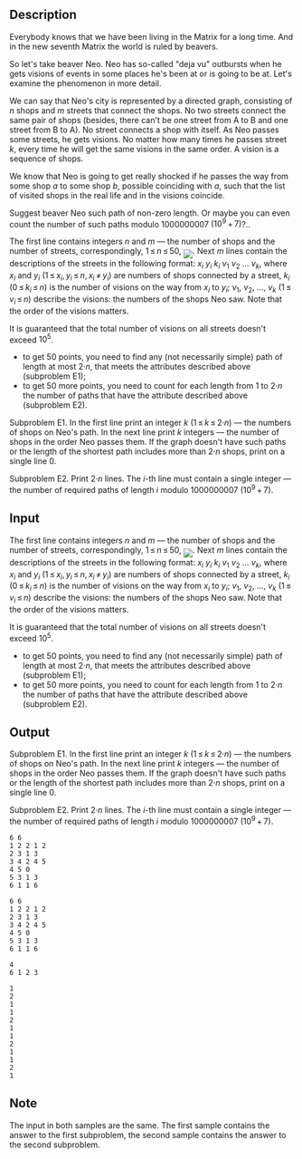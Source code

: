 ## Description

<div><p>Everybody knows that we have been living in the Matrix for a long time. And in the new seventh Matrix the world is ruled by beavers.</p><p>So let's take beaver Neo. Neo has so-called "deja vu" outbursts when he gets visions of events in some places he's been at or is going to be at. Let's examine the phenomenon in more detail.</p><p>We can say that Neo's city is represented by a directed graph, consisting of <span class="tex-span"><i>n</i></span> shops and <span class="tex-span"><i>m</i></span> streets that connect the shops. No two streets connect the same pair of shops (besides, there can't be one street from A to B and one street from B to A). No street connects a shop with itself. As Neo passes some streets, he gets visions. No matter how many times he passes street <span class="tex-span"><i>k</i></span>, every time he will get the same visions in the same order. A vision is a sequence of shops.</p><p>We know that Neo is going to get really shocked if he passes the way from some shop <span class="tex-span"><i>a</i></span> to some shop <span class="tex-span"><i>b</i></span>, possible coinciding with <span class="tex-span"><i>a</i></span>, such that the list of visited shops in the real life and in the visions coincide.</p><p>Suggest beaver Neo such path of non-zero length. Or maybe you can even count the number of such paths modulo <span class="tex-span">1000000007</span> <span class="tex-span">(10<sup class="upper-index">9</sup> + 7)</span>?..</p></div><div class="input-specification"><p>The first line contains integers <span class="tex-span"><i>n</i></span> and <span class="tex-span"><i>m</i></span> — the number of shops and the number of streets, correspondingly, <span class="tex-span">1 ≤ <i>n</i> ≤ 50</span>, <img align="middle" class="tex-formula" src="file://CY2j8RYj.png" style="max-width: 100.0%;max-height: 100.0%;">. Next <span class="tex-span"><i>m</i></span> lines contain the descriptions of the streets in the following format: <span class="tex-span"><i>x</i><sub class="lower-index"><i>i</i></sub></span> <span class="tex-span"><i>y</i><sub class="lower-index"><i>i</i></sub></span> <span class="tex-span"><i>k</i><sub class="lower-index"><i>i</i></sub></span> <span class="tex-span"><i>v</i><sub class="lower-index">1</sub></span> <span class="tex-span"><i>v</i><sub class="lower-index">2</sub></span> ... <span class="tex-span"><i>v</i><sub class="lower-index"><i>k</i></sub></span>, where <span class="tex-span"><i>x</i><sub class="lower-index"><i>i</i></sub></span> and <span class="tex-span"><i>y</i><sub class="lower-index"><i>i</i></sub></span> <span class="tex-span">(1 ≤ <i>x</i><sub class="lower-index"><i>i</i></sub>, <i>y</i><sub class="lower-index"><i>i</i></sub> ≤ <i>n</i>, <i>x</i><sub class="lower-index"><i>i</i></sub> ≠ <i>y</i><sub class="lower-index"><i>i</i></sub>)</span> are numbers of shops connected by a street, <span class="tex-span"><i>k</i><sub class="lower-index"><i>i</i></sub></span> <span class="tex-span">(0 ≤ <i>k</i><sub class="lower-index"><i>i</i></sub> ≤ <i>n</i>)</span> is the number of visions on the way from <span class="tex-span"><i>x</i><sub class="lower-index"><i>i</i></sub></span> to <span class="tex-span"><i>y</i><sub class="lower-index"><i>i</i></sub></span>; <span class="tex-span"><i>v</i><sub class="lower-index">1</sub></span>, <span class="tex-span"><i>v</i><sub class="lower-index">2</sub></span>, ..., <span class="tex-span"><i>v</i><sub class="lower-index"><i>k</i></sub></span> <span class="tex-span">(1 ≤ <i>v</i><sub class="lower-index"><i>i</i></sub> ≤ <i>n</i>)</span> describe the visions: the numbers of the shops Neo saw. Note that the order of the visions matters.</p><p>It is guaranteed that the total number of visions on all streets doesn't exceed <span class="tex-span">10<sup class="upper-index">5</sup></span>.</p><ul> <li> to get 50 points, you need to find any (not necessarily simple) path of length at most <span class="tex-span">2·<i>n</i></span>, that meets the attributes described above (subproblem E1); </li><li> to get 50 more points, you need to count for each length from <span class="tex-span">1</span> to <span class="tex-span">2·<i>n</i></span> the number of paths that have the attribute described above (subproblem E2). </li></ul></div><div class="output-specification"><p>Subproblem E1. In the first line print an integer <span class="tex-span"><i>k</i></span> <span class="tex-span">(1 ≤ <i>k</i> ≤ 2·<i>n</i>)</span> — the numbers of shops on Neo's path. In the next line print <span class="tex-span"><i>k</i></span> integers — the number of shops in the order Neo passes them. If the graph doesn't have such paths or the length of the shortest path includes more than <span class="tex-span">2·<i>n</i></span> shops, print on a single line <span class="tex-span">0</span>.</p><p>Subproblem E2. Print <span class="tex-span">2·<i>n</i></span> lines. The <span class="tex-span"><i>i</i></span>-th line must contain a single integer — the number of required paths of length <span class="tex-span"><i>i</i></span> modulo <span class="tex-span">1000000007</span> <span class="tex-span">(10<sup class="upper-index">9</sup> + 7)</span>.</p></div>

## Input

<p>The first line contains integers <span class="tex-span"><i>n</i></span> and <span class="tex-span"><i>m</i></span> — the number of shops and the number of streets, correspondingly, <span class="tex-span">1 ≤ <i>n</i> ≤ 50</span>, <img align="middle" class="tex-formula" src="file://CY2j8RYj.png" style="max-width: 100.0%;max-height: 100.0%;">. Next <span class="tex-span"><i>m</i></span> lines contain the descriptions of the streets in the following format: <span class="tex-span"><i>x</i><sub class="lower-index"><i>i</i></sub></span> <span class="tex-span"><i>y</i><sub class="lower-index"><i>i</i></sub></span> <span class="tex-span"><i>k</i><sub class="lower-index"><i>i</i></sub></span> <span class="tex-span"><i>v</i><sub class="lower-index">1</sub></span> <span class="tex-span"><i>v</i><sub class="lower-index">2</sub></span> ... <span class="tex-span"><i>v</i><sub class="lower-index"><i>k</i></sub></span>, where <span class="tex-span"><i>x</i><sub class="lower-index"><i>i</i></sub></span> and <span class="tex-span"><i>y</i><sub class="lower-index"><i>i</i></sub></span> <span class="tex-span">(1 ≤ <i>x</i><sub class="lower-index"><i>i</i></sub>, <i>y</i><sub class="lower-index"><i>i</i></sub> ≤ <i>n</i>, <i>x</i><sub class="lower-index"><i>i</i></sub> ≠ <i>y</i><sub class="lower-index"><i>i</i></sub>)</span> are numbers of shops connected by a street, <span class="tex-span"><i>k</i><sub class="lower-index"><i>i</i></sub></span> <span class="tex-span">(0 ≤ <i>k</i><sub class="lower-index"><i>i</i></sub> ≤ <i>n</i>)</span> is the number of visions on the way from <span class="tex-span"><i>x</i><sub class="lower-index"><i>i</i></sub></span> to <span class="tex-span"><i>y</i><sub class="lower-index"><i>i</i></sub></span>; <span class="tex-span"><i>v</i><sub class="lower-index">1</sub></span>, <span class="tex-span"><i>v</i><sub class="lower-index">2</sub></span>, ..., <span class="tex-span"><i>v</i><sub class="lower-index"><i>k</i></sub></span> <span class="tex-span">(1 ≤ <i>v</i><sub class="lower-index"><i>i</i></sub> ≤ <i>n</i>)</span> describe the visions: the numbers of the shops Neo saw. Note that the order of the visions matters.</p><p>It is guaranteed that the total number of visions on all streets doesn't exceed <span class="tex-span">10<sup class="upper-index">5</sup></span>.</p><ul> <li> to get 50 points, you need to find any (not necessarily simple) path of length at most <span class="tex-span">2·<i>n</i></span>, that meets the attributes described above (subproblem E1); </li><li> to get 50 more points, you need to count for each length from <span class="tex-span">1</span> to <span class="tex-span">2·<i>n</i></span> the number of paths that have the attribute described above (subproblem E2). </li></ul>

## Output

<p>Subproblem E1. In the first line print an integer <span class="tex-span"><i>k</i></span> <span class="tex-span">(1 ≤ <i>k</i> ≤ 2·<i>n</i>)</span> — the numbers of shops on Neo's path. In the next line print <span class="tex-span"><i>k</i></span> integers — the number of shops in the order Neo passes them. If the graph doesn't have such paths or the length of the shortest path includes more than <span class="tex-span">2·<i>n</i></span> shops, print on a single line <span class="tex-span">0</span>.</p><p>Subproblem E2. Print <span class="tex-span">2·<i>n</i></span> lines. The <span class="tex-span"><i>i</i></span>-th line must contain a single integer — the number of required paths of length <span class="tex-span"><i>i</i></span> modulo <span class="tex-span">1000000007</span> <span class="tex-span">(10<sup class="upper-index">9</sup> + 7)</span>.</p>





```input1
6 6
1 2 2 1 2
2 3 1 3
3 4 2 4 5
4 5 0
5 3 1 3
6 1 1 6

```




```input2
6 6
1 2 2 1 2
2 3 1 3
3 4 2 4 5
4 5 0
5 3 1 3
6 1 1 6

```




```output1
4
6 1 2 3

```




```output2
1
2
1
1
2
1
1
2
1
1
2
1
```



## Note

<p>The input in both samples are the same. The first sample contains the answer to the first subproblem, the second sample contains the answer to the second subproblem.</p>
